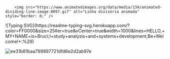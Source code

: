 
        <img src="https://www.animatedimages.org/data/media/134/animated-dividing-line-image-0097.gif" alt="Linha divisória animada" style="border: 0;" />
    
</div>![Typing SVG](https://readme-typing-svg.herokuapp.com/?color=FF0000&size=25&center=true&vCenter=true&width=1000&lines=HELLO,+MY+NAME+is+Bruci;I+study+analysis+and+systems+development;Be+Welcome!+:%29)




![ee31b81baa799897721dfd6e2d2ab97e](https://github.com/user-attachments/assets/7788b852-bb36-4bfd-a016-f284d6dca03b)









